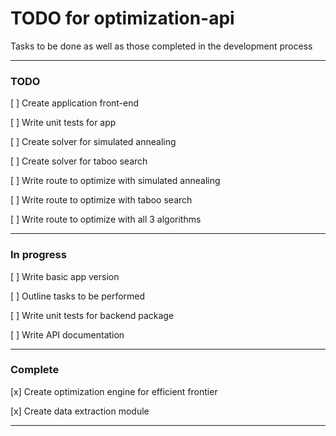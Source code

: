 # TODO for optimization-api

Tasks to be done as well as those completed in the development process

---

### TODO

[ ] Create application front-end

[ ] Write unit tests for app

[ ] Create solver for simulated annealing

[ ] Create solver for taboo search

[ ] Write route to optimize with simulated annealing

[ ] Write route to optimize with taboo search

[ ] Write route to optimize with all 3 algorithms


---

### In progress

[ ] Write basic app version

[ ] Outline tasks to be performed

[ ] Write unit tests for backend package

[ ] Write API documentation

---

### Complete

[x] Create optimization engine for efficient frontier

[x] Create data extraction module

---